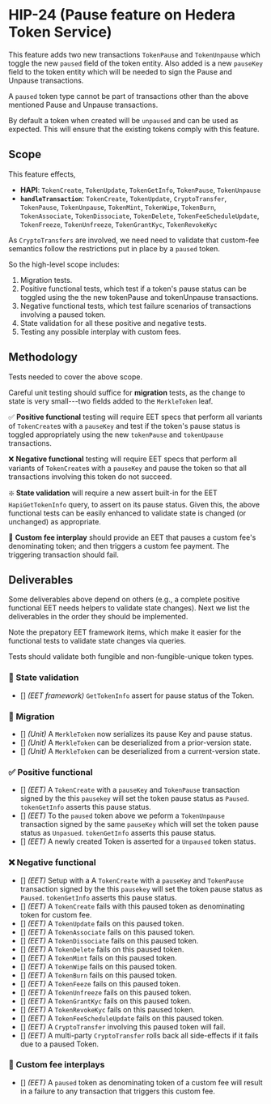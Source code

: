 # HIP-24 (Pause feature on Hedera Token Service)

This feature adds two new transactions `TokenPause` and `TokenUnpause` which toggle the new `paused` field 
of the token entity. Also added is a new `pauseKey` field to the token entity which will be needed to sign the 
Pause and Unpause transactions.

A `paused` token type cannot be part of transactions other than the above mentioned Pause and Unpause transactions.

By default a token when created will be `unpaused` and can be used as expected. This will ensure that the existing
tokens comply with this feature.


## Scope

This feature effects,
   - **HAPI**: `TokenCreate`, `TokenUpdate`, `TokenGetInfo`, `TokenPause`, `TokenUnpause`
   - **`handleTransaction`**: `TokenCreate`, `TokenUpdate`, `CryptoTransfer`, `TokenPause`, `TokenUnpause`, `TokenMint`,
   `TokenWipe`, `TokenBurn`, `TokenAssociate`, `TokenDissociate`, `TokenDelete`, `TokenFeeScheduleUpdate`, `TokenFreeze`,
   `TokenUnfreeze`, `TokenGrantKyc`, `TokenRevokeKyc`
   
As `CryptoTransfers` are involved, we need need to validate that custom-fee semantics follow the restrictions 
put in place by a `paused` token.

So the high-level scope includes:
   1. Migration tests.
   2. Positive functional tests, which test if a token's pause status can be toggled using the
   the new tokenPause and tokenUnpause transactions.
   3. Negative functional tests, which test failure scenarios of transactions involving a paused token.
   4. State validation for all these positive and negative tests.
   5. Testing any possible interplay with custom fees.

## Methodology

Tests needed to cover the above scope.

Careful unit testing should suffice for **migration** tests, as
the change to state is very small---two fields added to the 
`MerkleToken` leaf. 

:white_check_mark:&nbsp;**Positive functional** testing will require EET specs 
 that perform all variants of `TokenCreate`s with a `pauseKey` and test if the token's pause status is toggled 
 appropriately using the new `tokenPause` and `tokenUpause` transactions.
 
:x:&nbsp;**Negative functional** testing will require EET specs that perform all
 variants of `TokenCreate`s with a `pauseKey` and pause the token so that all transactions involving this token 
 do not succeed.
 
 :sparkle:&nbsp;**State validation** will require a new assert built-in for the 
 EET `HapiGetTokenInfo` query, to assert on its pause status. Given this, 
 the above functional tests can be easily enhanced to validate state is 
 changed (or unchanged) as appropriate.
  
:receipt:&nbsp;**Custom fee interplay** should provide an EET that pauses
a custom fee's denominating token; and then triggers a custom
fee payment. The triggering transaction should fail.


## Deliverables

Some deliverables above depend on others (e.g., a complete positive functional
EET needs helpers to validate state changes). Next we list the 
deliverables in the order they should be implemented. 

Note the prepatory EET framework items, which make it easier for the functional
tests to validate state changes via queries.

Tests should validate both fungible and non-fungible-unique token types.

### :ice_cube:&nbsp;State validation
   - [] _(EET framework)_ `GetTokenInfo` assert for pause status of the Token.

### :cactus:&nbsp;Migration
   - [] _(Unit)_ A `MerkleToken` now serializes its pause Key and pause status.
   - [] _(Unit)_ A `MerkleToken` can be deserialized from a prior-version state.
   - [] _(Unit)_ A `MerkleToken` can be deserialized from a current-version state.

### :white_check_mark:&nbsp;Positive functional
   - [] _(EET)_ A `TokenCreate` with a `pauseKey` and `TokenPause` transaction signed by the this `pausekey` will set the token pause status as `Paused`. `tokenGetInfo` asserts this pause status.
   - [] _(EET)_ To the `paused` token above we peform a `TokenUnpause` transaction signed by the same `pauseKey` which will set the token pause status as `Unpasued`. `tokenGetInfo` asserts this pause status.
   - [] _(EET)_ A newly created Token is asserted for a `Unpaused` token status.

### :x:&nbsp;Negative functional
   - [] _(EET)_ Setup with a A `TokenCreate` with a `pauseKey` and `TokenPause` transaction signed by the this `pausekey` will set the token pause status as `Paused`. `tokenGetInfo` asserts this pause status.
   - [] _(EET)_ A `TokenCreate` fails with this paused token as denominating token for custom fee.
   - [] _(EET)_ A `TokenUpdate` fails on this paused token.
   - [] _(EET)_ A `TokenAssociate` fails on this paused token.
   - [] _(EET)_ A `TokenDissociate` fails on this paused token.
   - [] _(EET)_ A `TokenDelete` fails on this paused token.
   - [] _(EET)_ A `TokenMint` fails on this paused token.
   - [] _(EET)_ A `TokenWipe` fails on this paused token.
   - [] _(EET)_ A `TokenBurn` fails on this paused token.
   - [] _(EET)_ A `TokenFeeze` fails on this paused token.
   - [] _(EET)_ A `TokenUnfreeze` fails on this paused token.
   - [] _(EET)_ A `TokenGrantKyc` fails on this paused token.
   - [] _(EET)_ A `TokenRevokeKyc` fails on this paused token.
   - [] _(EET)_ A `TokenFeeScheduleUpdate` fails on this paused token.
   - [] _(EET)_ A `CryptoTransfer` involving this paused token will fail.
   - [] _(EET)_ A multi-party `CryptoTransfer` rolls back all side-effects if it fails due to a paused Token.

### :receipt:&nbsp;Custom fee interplays
   - [] _(EET)_ A `paused` token as denominating token of a custom fee will result in a failure to any transaction that triggers this custom fee.
